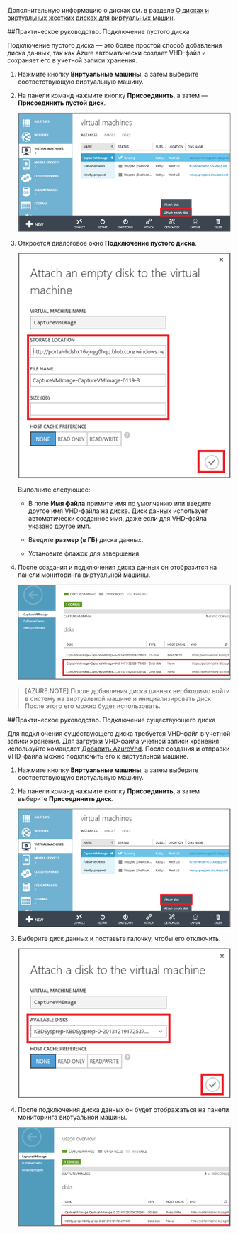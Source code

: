 
Дополнительную информацию о дисках см. в разделе [О дисках и виртуальных жестких дисках для виртуальных машин](../articles/virtual-machines/virtual-machines-linux-about-disks-vhds.md).

##<a id="attachempty"></a>Практическое руководство. Подключение пустого диска

Подключение пустого диска — это более простой способ добавления диска данных, так как Azure автоматически создает VHD-файл и сохраняет его в учетной записи хранения.

1. Нажмите кнопку **Виртуальные машины**, а затем выберите соответствующую виртуальную машину.

2. На панели команд нажмите кнопку **Присоединить**, а затем — **Присоединить пустой диск**.


	![Подключение пустого диска](./media/howto-attach-disk-windows-linux/AttachEmptyDisk.png)

3.	Откроется диалоговое окно **Подключение пустого диска**.


	![Присоединить новый пустой диск](./media/howto-attach-disk-windows-linux/AttachEmptyDetail.png)


	Выполните следующее:

	- В поле **Имя файла** примите имя по умолчанию или введите другое имя VHD-файла на диске. Диск данных использует автоматически созданное имя, даже если для VHD-файла указано другое имя.

	- Введите **размер (в ГБ)** диска данных.

	- Установите флажок для завершения.

4.	После создания и подключения диска данных он отобразится на панели мониторинга виртуальной машины.

	![Пустой диск данных успешно подключен](./media/howto-attach-disk-windows-linux/AttachEmptySuccess.png)

> [AZURE.NOTE] После добавления диска данных необходимо войти в систему на виртуальной машине и инициализировать диск. После этого его можно будет использовать.


##<a id="attachexisting"></a>Практическое руководство. Подключение существующего диска

Для подключения существующего диска требуется VHD-файл в учетной записи хранения. Для загрузки VHD-файла учетной записи хранения используйте командлет [Добавить AzureVhd](https://msdn.microsoft.com/library/azure/dn495173.aspx). После создания и отправки VHD-файла можно подключить его к виртуальной машине.

1. Нажмите кнопку **Виртуальные машины**, а затем выберите соответствующую виртуальную машину.

2. На панели команд нажмите кнопку **Присоединить**, а затем выберите **Присоединить диск**.


	![Присоединение диска данных](./media/howto-attach-disk-windows-linux/AttachExistingDisk.png)


3. Выберите диск данных и поставьте галочку, чтобы его отключить.

	![Введите сведения о диске данных](./media/howto-attach-disk-windows-linux/AttachExistingDetail.png)

4.	После подключения диска данных он будет отображаться на панели мониторинга виртуальной машины.


	![Диск данных успешно подключен](./media/howto-attach-disk-windows-linux/AttachExistingSuccess.png)

<!---HONumber=AcomDC_0330_2016-->